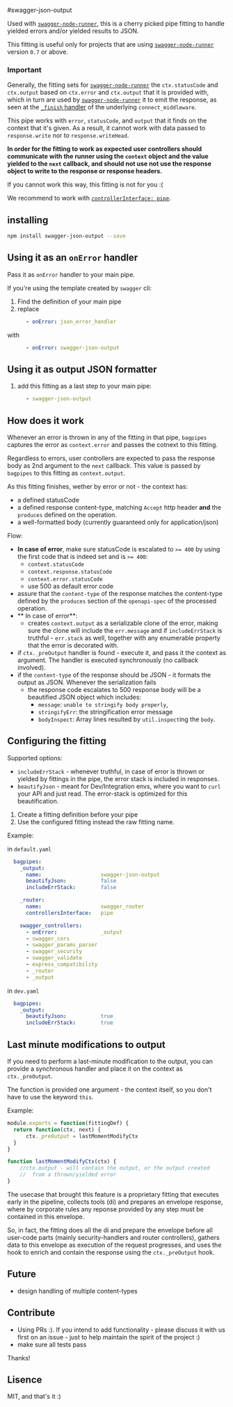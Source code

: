 #swagger-json-output

Used with [`swagger-node-runner`][1], this is a cherry picked pipe fitting to handle
yielded errors and/or yielded results to JSON.


This fitting is useful only for projects that are using [`swagger-node-runner`][1]
version `0.7` or above.


### Important

Generally, the fitting sets for [`swagger-node-runner`][1] the `ctx.statusCode`
and `ctx.output` based on `ctx.error` and `ctx.output` that it is provided with,
which in turn are used by [`swagger-node-runner`][1] it to emit the response, as 
seen at the [`_finish` handler][2] of the underlying `connect_middleware`.


This pipe works with `error`, `statusCode`, and `output` that it finds on the 
context that it's given.
As a result, it cannot work with data passed to `response.write` nor to 
`response.writeHead`.

**In order for the fitting to work as expected user controllers should 
communicate with the runner using the `context` object and the value yielded to
the `next` callback, and should not use not use the response object to write to
the response or response headers.**

If you cannot work this way, this fitting is not for you :(

We recommend to work with [`controllerInterface: pipe`][3].


## installing
```bash
npm install swagger-json-output --save
```

## Using it as an `onError` handler

Pass it as `onError` handler to your main pipe.

If you're using the template created by `swagger` cli:

1. Find the definition of your main pipe
2. replace
```yaml
      - onError: json_error_handler
```      
with
```yaml
      - onError: swagger-json-output
```      

## Using it as output JSON formatter
1. add this fitting as a last step to your main pipe:
```yaml
      - swagger-json-output
```

## How does it work

Whenever an error is thrown in any of the fitting in that pipe, `bagpipes` 
captures the error as `context.error` and passes the cotnext to this 
fitting.

Regardless to errors, user controllers are expected to pass the response body 
as 2nd argument to the `next` callback. This value is passed by `bagpipes` to 
this fitting as `context.output`.

As this fitting finishes, wether by error or not - the context has:
 - a defined statusCode
 - a defined response content-type, matching `Accept` http header **and** the 
   `produces` defined on the operation.
 - a well-formatted body (currently guaranteed only for application/json)


Flow:
 - **In case of error**, make sure statusCode is escalated to `>= 400` by using the first code
   that is indeed set and is `>= 400`:
    - `context.statusCode` 
    - `context.response.statusCode`
    - `context.error.statusCode`
    - use 500 as default error code
 - assure that the `content-type` of the response matches the content-type
   defined by the `produces` section of the `openapi-spec` of the processed
   operation.
 - ** In case of error**: 
    - creates `context.output` as a serializable clone of the error, making
      sure the clone will include the `err.message` and if  `includeErrStack` 
      is truthful - `err.stack` as well, together with any enumerable property
      that the error is decorated with.
 - if `ctx._preOutput` handler is found - execute it, and pass it the context as argument.
   The handler is executed synchronously (no callback involved).
 - if the `content-type` of the response should be JSON - it formats the  
   output as JSON.
   Whenever the serialization fails 
    - the response code escalates to 500
      response body will be a beautified JSON object which includes:
        - `message`: `unable to stringify body properly`,
        - `stringifyErr`: the stringification error message
        - `bodyInspect`: Array lines resulted by `util.inspect`ing the `body`.

       
## Configuring the fitting 
Supported options:
 - `includeErrStack` - whenever truthful, in case of error is thrown or yielded
    by fittings in the pipe, the error stack is included in responses.
 - `beautifyJson` - meant for Dev/Integration envs, where you want to `curl` your API and just read.
   The error-stack is optimized for this beautification.

1. Create a fitting definition before your pipe
2. Use the configured fitting instead the raw fitting name. 

Example:

in `default.yaml`
```yaml
  bagpipes: 
    _output:
      name:                   swagger-json-output
      beautifyJson:           false
      includeErrStack:        false

    _router:
      name:                   swagger_router
      controllersInterface:   pipe

    swagger_controllers:
      - onError:              _output
      - swagger_cors
      - swagger_params_parser
      - swagger_security
      - swagger_validate
      - express_compatibility
      - _router
      - _output
``` 

in `dev.yaml`
```yaml
  bagpipes: 
    _output:
      beautifyJson:           true
      includeErrStack:        true
```      

## Last minute modifications to output

If you need to perform a last-minute modification to the output, you can 
provide a synchronous handler and place it on the context as `ctx._preOutput`.

The function is provided one argument - the context itself, so you don't have
to use the keyword `this`.

Example:

```javascript
module.exports = function(fittingDef) {
  return function(ctx, next) {
      ctx._preOutput = lastMomentModifyCtx
  }
}

function lastMomentModifyCtx(ctx) {
    //ctx.output - will contain the output, or the output created 
    //  from a thrown/yielded error
}
```

The usecase that brought this feature is a proprietary fitting that executes 
early in the pipeline, collects tools (di) and prepares an envelope response,
where by corporate rules any reponse provided by any step must be contained in
this envelope.

So, in fact, the fitting does all the di and prepare the envelope before 
all user-code parts (mainly security-handlers and router controllers), gathers
data to this envelope as execution of the request progresses, and uses the hook 
to enrich and contain the response using the `ctx._preOutput` hook.
 
## Future
 - design handling of multiple content-types

## Contribute
 - Using PRs :).
   If you intend to add functionality - please discuss it with us first on an 
   issue - just to help maintain the spirit of the project :)
 - make sure all tests pass
 
 Thanks!

## Lisence

MIT, and that's it :)
 
[1]: https://www.npmjs.com/package/swagger-node-runner
[2]: https://github.com/theganyo/swagger-node-runner/blob/master/lib/connect_middleware.js#L68
[3]: https://github.com/theganyo/swagger-node-runner/wiki/Controllers-Interface
